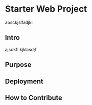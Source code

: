 # Starter Web Project

absckjslfadjkl

## Intro
ajsdkfl kjklasd;f

## Purpose

## Deployment

## How to Contribute
